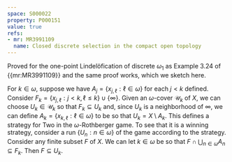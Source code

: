 ```yaml
---
space: S000022
property: P000151
value: true
refs:
- mr: MR3991109
  name: Closed discrete selection in the compact open topology
---
```


Proved for the one-point Lindelöfication of discrete $\omega_1$ as Example 3.24 of {{mr:MR3991109}} and the same proof works, which we sketch here.

For $k \in \omega$, suppose we have $A_j = \{ x_{j,\ell} : \ell \in \omega \}$ for each $j < k$ defined. Consider $F_k = \{ x_{j,\ell} : j < k, \ell \leq k \} \cup \{ \infty \}.$ Given an $\omega$-cover $\mathscr U_k$ of $X$, we can choose $U_k \in \mathscr U_k$ so that $F_k \subseteq U_k$ and, since $U_k$ is a neighborhood of $\infty$, we can define $A_k = \{ x_{k,\ell} : \ell \in \omega \}$ to be so that $U_k = X \setminus A_k$. This defines a strategy for Two in the $\omega$-Rothberger game. To see that it is a winning strategy, consider a run $\{ U_n : n \in \omega \}$ of the game according to the strategy. Consider any finite subset $F$ of $X$. We can let $k\in \omega$ be so that $F \cap \bigcup_{n\in\omega} A_n \subseteq F_k.$ Then $F \subseteq U_k$.